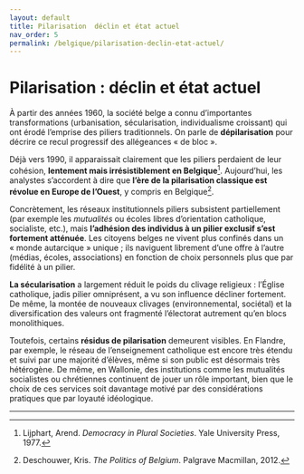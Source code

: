 ```yaml
---
layout: default
title: Pilarisation  déclin et état actuel
nav_order: 5
permalink: /belgique/pilarisation-declin-etat-actuel/
---
```


# Pilarisation : déclin et état actuel

À partir des années 1960, la société belge a connu d’importantes transformations (urbanisation, sécularisation, individualisme croissant) qui ont érodé l’emprise des piliers traditionnels. On parle de **dépilarisation** pour décrire ce recul progressif des allégeances « de bloc ».

Déjà vers 1990, il apparaissait clairement que les piliers perdaient de leur cohésion, **lentement mais irrésistiblement en Belgique**[^1]. Aujourd’hui, les analystes s’accordent à dire que **l’ère de la pilarisation classique est révolue en Europe de l’Ouest**, y compris en Belgique[^2].

Concrètement, les réseaux institutionnels piliers subsistent partiellement (par exemple les *mutualités* ou écoles libres d’orientation catholique, socialiste, etc.), mais **l’adhésion des individus à un pilier exclusif s’est fortement atténuée**. Les citoyens belges ne vivent plus confinés dans un « monde autarcique » unique ; ils naviguent librement d’une offre à l’autre (médias, écoles, associations) en fonction de choix personnels plus que par fidélité à un pilier.

**La sécularisation** a largement réduit le poids du clivage religieux : l’Église catholique, jadis pilier omniprésent, a vu son influence décliner fortement. De même, la montée de nouveaux clivages (environnemental, sociétal) et la diversification des valeurs ont fragmenté l’électorat autrement qu’en blocs monolithiques.

Toutefois, certains **résidus de pilarisation** demeurent visibles. En Flandre, par exemple, le réseau de l’enseignement catholique est encore très étendu et suivi par une majorité d’élèves, même si son public est désormais très hétérogène. De même, en Wallonie, des institutions comme les mutualités socialistes ou chrétiennes continuent de jouer un rôle important, bien que le choix de ces services soit davantage motivé par des considérations pratiques que par loyauté idéologique.

---

[^1]: Lijphart, Arend. *Democracy in Plural Societies*. Yale University Press, 1977.
[^2]: Deschouwer, Kris. *The Politics of Belgium*. Palgrave Macmillan, 2012.
